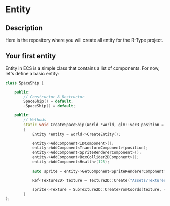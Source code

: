 # Entity

## Description

Here is the repository where you will create all entity for the R-Type project.

## Your first entity

Entity in ECS is a simple class that contains a list of components. For now, let's define a basic entity:
```cpp
class SpaceShip {

    public:
        // Constructor & Destructor
        SpaceShip() = default;
        ~SpaceShip() = default;

    public:
        // Methods
        static void CreateSpaceShip(World *world, glm::vec3 position = glm::vec3(0.0f, 0.0f, 0.0f))
        {
            Entity *entity = world->CreateEntity();

            entity->AddComponent<IDComponent>();
            entity->AddComponent<TransformComponent>(position);
            entity->AddComponent<SpriteRendererComponent>();
            entity->AddComponent<BoxCollider2DComponent>();
            entity->AddComponent<Health>(125);

            auto sprite = entity->GetComponent<SpriteRendererComponent>();

            Ref<Texture2D> texture = Texture2D::Create("Assets/Textures/Shell.png");

            sprite->Texture = SubTexture2D::CreateFromCoords(texture, { 0.0f, 2.0f }, { 33.0f, 33.0f }, { 1.0f, 1.0f });
        }
};
```

